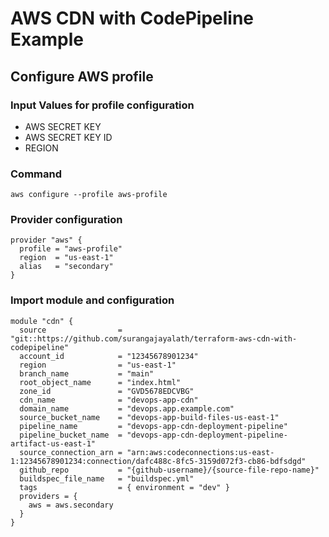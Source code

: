 # AWS CDN with CodePipeline Example

## Configure AWS profile
### Input Values for profile configuration
- AWS SECRET KEY
- AWS SECRET KEY ID
- REGION

### Command
``` aws configure --profile aws-profile ```

### Provider configuration
```
provider "aws" {
  profile = "aws-profile"
  region  = "us-east-1"
  alias   = "secondary"
}
```

### Import module and configuration
```
module "cdn" {
  source                = "git::https://github.com/surangajayalath/terraform-aws-cdn-with-codepipeline"
  account_id            = "12345678901234"
  region                = "us-east-1"
  branch_name           = "main"
  root_object_name      = "index.html"
  zone_id               = "GVD5678EDCVBG"
  cdn_name              = "devops-app-cdn"
  domain_name           = "devops.app.example.com"
  source_bucket_name    = "devops-app-build-files-us-east-1"
  pipeline_name         = "devops-app-cdn-deployment-pipeline"
  pipeline_bucket_name  = "devops-app-cdn-deployment-pipeline-artifact-us-east-1"
  source_connection_arn = "arn:aws:codeconnections:us-east-1:12345678901234:connection/dafc488c-8fc5-3159d072f3-cb86-bdfsdgd"
  github_repo           = "{github-username}/{source-file-repo-name}"
  buildspec_file_name   = "buildspec.yml"
  tags                  = { environment = "dev" }
  providers = {
    aws = aws.secondary
  }
}
```